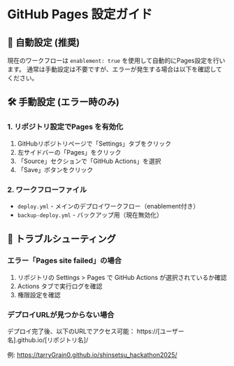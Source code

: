 # GitHub Pages 設定ガイド

## 🔧 自動設定 (推奨)

現在のワークフローは `enablement: true` を使用して自動的にPages設定を行います。
通常は手動設定は不要ですが、エラーが発生する場合は以下を確認してください。

## 🛠️ 手動設定 (エラー時のみ)

### 1. リポジトリ設定でPages を有効化

1. GitHubリポジトリページで「Settings」タブをクリック
2. 左サイドバーの「Pages」をクリック
3. 「Source」セクションで「GitHub Actions」を選択
4. 「Save」ボタンをクリック

### 2. ワークフローファイル

- `deploy.yml` - メインのデプロイワークフロー（enablement付き）
- `backup-deploy.yml` - バックアップ用（現在無効化）

## 🚨 トラブルシューティング

### エラー「Pages site failed」の場合
1. リポジトリの Settings > Pages で GitHub Actions が選択されているか確認
2. Actions タブで実行ログを確認
3. 権限設定を確認

### デプロイURLが見つからない場合
デプロイ完了後、以下のURLでアクセス可能：
https://[ユーザー名].github.io/[リポジトリ名]/

例: https://tarryGrain0.github.io/shinsetsu_hackathon2025/
